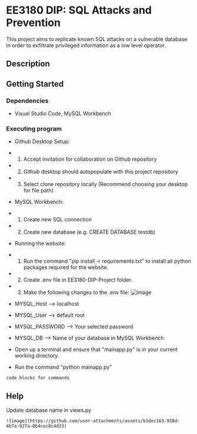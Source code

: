 # EE3180 DIP: SQL Attacks and Prevention 

This project aims to replicate known SQL attacks on a vulnerable database in order to exfiltrate privileged information as a low level operator. 

## Description

<Include usage of SQL attacks after completion>

## Getting Started

### Dependencies

* Visual Studio Code, MySQL Workbench

### Executing program

* Github Desktop Setup:
* 1. Accept invitation for collaboration on Github repository
* 2. Github desktop should autopopulate with this project repository
* 3. Select clone repository locally (Recommend choosing your desktop for file path)

* MySQL Workbench:
* 1. Create new SQL connection
* 2. Create new database (e.g. CREATE DATABASE testdb)

* Running the website:
* 1. Run the command "pip install -r requirements.txt" to install all python packages required for the website.
* 2. Create .env file in EE3180-DIP-Project folder.
* 3. Make the following changes to the .env file:
![image](https://github.com/user-attachments/assets/96a1c9ac-e71a-4cde-bad0-fd2e58b942ef)
* MYSQL_Host --> localhost
* MYSQL_User --> default root
* MYSQL_PASSWORD --> Your selected password
* MYSQL_DB --> Name of your database in MySQL Workbench
* Open up a terminal and ensure that "mainapp.py" is in your current working directory.
* Run the command "python mainapp.py"

```
code blocks for commands
```

## Help

Update database name in views.py
```
![image](https://github.com/user-attachments/assets/b1dec163-938d-4b7a-927a-0b4cec8c4d33)
```
